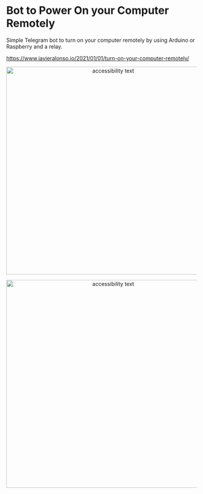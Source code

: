# Bot to Power On your Computer Remotely
Simple Telegram bot to turn on your computer remotely by using Arduino or Raspberry and a relay.

https://www.javieralonso.io/2021/01/01/turn-on-your-computer-remotely/

<p align="center">
  <img src="https://github.com/javilonso/bot_powerOn_Computer/blob/main/arduinoSchema.png" width="550" alt="accessibility text">
</p>
<p align="center">
  <img src="https://github.com/javilonso/bot_powerOn_Computer/blob/main/raspberrySchema.png" width="550" alt="accessibility text">
</p>
